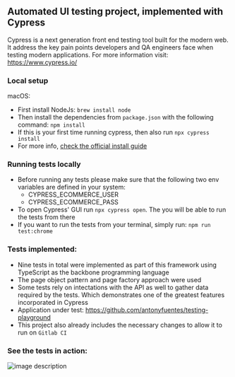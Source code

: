 ## Automated UI testing project, implemented with Cypress
Cypress is a next generation front end testing tool built for the modern web. It address the key pain points developers and QA engineers face when testing modern applications.
For more information visit: https://www.cypress.io/

### Local setup
macOS:
- First install NodeJs: `brew install node`
- Then install the dependencies from `package.json` with the following command: `npm install`
- If this is your first time running cypress, then also run `npx cypress install`
- For more info, [check the official install guide](https://docs.cypress.io/guides/getting-started/installing-cypress)

### Running tests locally
- Before running any tests please make sure that the following two env variables are defined in your system:
  - CYPRESS_ECOMMERCE_USER
  - CYPRESS_ECOMMERCE_PASS
- To open Cypress' GUI run `npx cypress open`. The you will be able to run the tests from there
- If you want to run the tests from your terminal, simply run: `npm run test:chrome`

### Tests implemented:
- Nine tests in total were implemented as part of this framework using TypeScript as the backbone programming language
- The page object pattern and page factory approach were used
- Some tests rely on intectations with the API as well to gather data required by the tests. Which demonstrates one of the greatest features incorporated in Cypress
- Application under test: https://github.com/antonyfuentes/testing-playground
- This project also already includes the necessary changes to allow it to run on `Gitlab CI`

### See the tests in action:
![image description](demo.gif)
